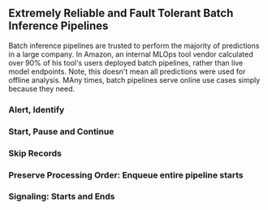 
## Extremely Reliable and Fault Tolerant Batch Inference Pipelines

Batch inference pipelines are trusted to perform the majority of predictions in a large company. In Amazon, an internal MLOps tool vendor calculated over 90% of his tool's users deployed batch pipelines, rather than live model endpoints. Note, this doesn't mean all predictions were used for offline analysis. MAny times, batch pipelines serve online use cases simply because they need. 

### Alert, Identify

### Start, Pause and Continue 

### Skip Records

### Preserve Processing Order: Enqueue entire pipeline starts


### Signaling: Starts and Ends



